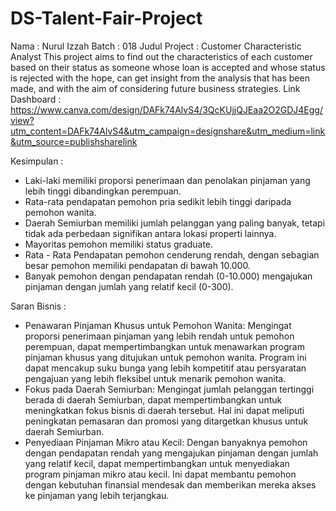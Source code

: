 # DS-Talent-Fair-Project
Nama : Nurul Izzah
Batch : 018
Judul Project : Customer Characteristic Analyst
This project aims to find out the characteristics of each customer based on their   status as someone whose loan is accepted and whose status is rejected with the hope, can get insight from the analysis that has been made, and with the aim of considering future business strategies.
Link Dashboard : https://www.canva.com/design/DAFk74AlvS4/3QcKUjjQJEaa2O2GDJ4Egg/view?utm_content=DAFk74AlvS4&utm_campaign=designshare&utm_medium=link&utm_source=publishsharelink

Kesimpulan :
- Laki-laki memiliki proporsi penerimaan dan penolakan pinjaman yang lebih tinggi dibandingkan perempuan.
- Rata-rata pendapatan pemohon pria sedikit lebih tinggi daripada pemohon wanita.
- Daerah Semiurban memiliki jumlah pelanggan yang paling banyak, tetapi tidak ada perbedaan signifikan antara lokasi properti lainnya.
- Mayoritas pemohon memiliki status graduate.
- Rata - Rata Pendapatan pemohon cenderung rendah, dengan sebagian besar pemohon memiliki pendapatan di bawah 10.000.
- Banyak pemohon dengan pendapatan rendah (0-10.000) mengajukan pinjaman dengan jumlah yang relatif kecil (0-300).

Saran Bisnis :
- Penawaran Pinjaman Khusus untuk Pemohon Wanita:
Mengingat proporsi penerimaan pinjaman yang lebih rendah untuk pemohon perempuan, dapat mempertimbangkan untuk menawarkan program pinjaman khusus yang ditujukan untuk pemohon wanita. Program ini dapat mencakup suku bunga yang lebih kompetitif atau persyaratan pengajuan yang lebih fleksibel untuk menarik pemohon wanita.
- Fokus pada Daerah Semiurban:
Mengingat jumlah pelanggan tertinggi berada di daerah Semiurban, dapat mempertimbangkan untuk meningkatkan fokus bisnis di daerah tersebut. Hal ini dapat meliputi peningkatan pemasaran dan promosi yang ditargetkan khusus untuk daerah Semiurban.
- Penyediaan Pinjaman Mikro atau Kecil:
Dengan banyaknya pemohon dengan pendapatan rendah yang mengajukan pinjaman dengan jumlah yang relatif kecil, dapat mempertimbangkan untuk menyediakan program pinjaman mikro atau kecil. Ini dapat membantu pemohon dengan kebutuhan finansial mendesak dan memberikan mereka akses ke pinjaman yang lebih terjangkau.
